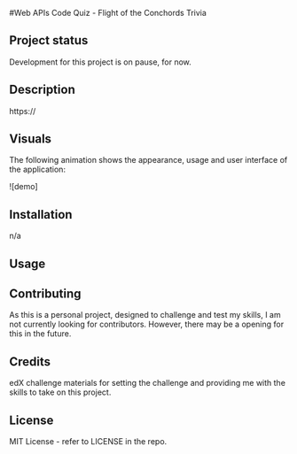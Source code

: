 #Web APIs Code Quiz - Flight of the Conchords Trivia

## Project status
Development for this project is on pause, for now.

## Description

https://

## Visuals
The following animation shows the appearance, usage and user interface of the application:

![demo]

## Installation
n/a

## Usage


## Contributing
As this is a personal project, designed to challenge and test my skills, I am not currently looking for contributors. However, there may be a opening for this in the future.

## Credits

edX challenge materials for setting the challenge and providing me with the skills to take on this project.

## License

MIT License - refer to LICENSE in the repo.